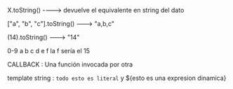 
X.toString()  ----> devuelve el equivalente en string del dato

["a", "b", "c"].toString() ---> "a,b,c"

(14).toString() ---> "14"

<!-- número.toString(sistema numérico, o sea cantidad de digitos del sistema que vas a utilizar) -->


0-9
a b c d e f
            la f sería el 15



CALLBACK : Una función invocada por otra




template string : `todo esto es literal`
                y ${esto es una expresion dinamica}